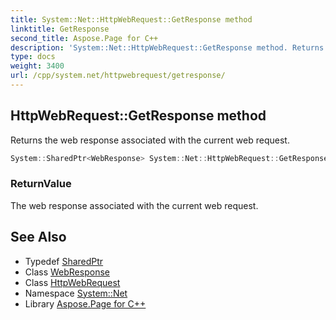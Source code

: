 ```yaml
---
title: System::Net::HttpWebRequest::GetResponse method
linktitle: GetResponse
second_title: Aspose.Page for C++
description: 'System::Net::HttpWebRequest::GetResponse method. Returns the web response associated with the current web request in C++.'
type: docs
weight: 3400
url: /cpp/system.net/httpwebrequest/getresponse/
---
```

## HttpWebRequest::GetResponse method


Returns the web response associated with the current web request.

```cpp
System::SharedPtr<WebResponse> System::Net::HttpWebRequest::GetResponse() override
```


### ReturnValue

The web response associated with the current web request.

## See Also

* Typedef [SharedPtr](../../../system/sharedptr/)
* Class [WebResponse](../../webresponse/)
* Class [HttpWebRequest](../)
* Namespace [System::Net](../../)
* Library [Aspose.Page for C++](../../../)

